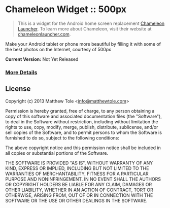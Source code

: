 # Chameleon Widget :: 500px

> This is a widget for the Android home screen replacement [Chameleon Launcher][1]. To learn more about Chameleon, visit their website at [chameleonlauncher.com][1].

Make your Android tablet or phone more beautiful by filling it with some of the best photos on the Internet, courtesy of 500px

**Current Version:** Not Yet Released

### [More Details][3]

## License

Copyright (c) 2013 Matthew Tole &lt;info@matthewtole.com&gt;

Permission is hereby granted, free of charge, to any person obtaining a copy of this software and associated documentation files (the "Software"), to deal in the Software without restriction, including without limitation the rights to use, copy, modify, merge, publish, distribute, sublicense, and/or sell copies of the Software, and to permit persons to whom the Software is furnished to do so, subject to the following conditions:

The above copyright notice and this permission notice shall be included in all copies or substantial portions of the Software.

THE SOFTWARE IS PROVIDED "AS IS", WITHOUT WARRANTY OF ANY KIND, EXPRESS OR IMPLIED, INCLUDING BUT NOT LIMITED TO THE WARRANTIES OF MERCHANTABILITY, FITNESS FOR A PARTICULAR PURPOSE AND NONINFRINGEMENT. IN NO EVENT SHALL THE AUTHORS OR COPYRIGHT HOLDERS BE LIABLE FOR ANY CLAIM, DAMAGES OR OTHER LIABILITY, WHETHER IN AN ACTION OF CONTRACT, TORT OR OTHERWISE, ARISING FROM, OUT OF OR IN CONNECTION WITH THE SOFTWARE OR THE USE OR OTHER DEALINGS IN THE SOFTWARE.

[1]: http://www.chameleonlauncher.com/
[2]: http://widgetgecko.com/500px/install/
[3]: http://widgetgecko.com/500px/info/
